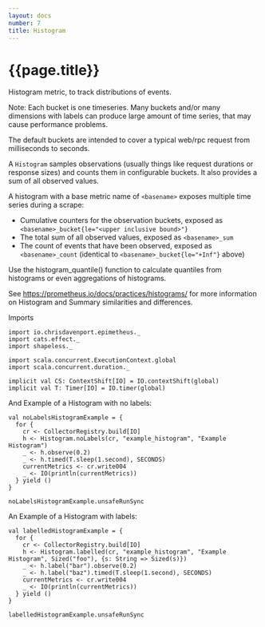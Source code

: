 ```yaml
---
layout: docs
number: 7
title: Histogram
---
```


# {{page.title}}

Histogram metric, to track distributions of events.

Note: Each bucket is one timeseries. Many buckets and/or many dimensions with labels
can produce large amount of time series, that may cause performance problems.

The default buckets are intended to cover a typical web/rpc request from milliseconds to seconds.

A `Histogram` samples observations (usually things like request durations or response sizes) and counts them in configurable buckets. It also provides a sum of all observed values.

A histogram with a base metric name of `<basename>` exposes multiple time series during a scrape:

- Cumulative counters for the observation buckets, exposed as `<basename>_bucket{le="<upper inclusive bound>"}`
- The total sum of all observed values, exposed as `<basename>_sum`
- The count of events that have been observed, exposed as `<basename>_count` (identical to `<basename>_bucket{le="+Inf"}` above)

Use the histogram_quantile() function to calculate quantiles from histograms or even aggregations of histograms.

See https://prometheus.io/docs/practices/histograms/ for more information on Histogram and Summary similarities and differences.

Imports

```tut:silent
import io.chrisdavenport.epimetheus._
import cats.effect._
import shapeless._

import scala.concurrent.ExecutionContext.global
import scala.concurrent.duration._

implicit val CS: ContextShift[IO] = IO.contextShift(global)
implicit val T: Timer[IO] = IO.timer(global)
```

And Example of a Histogram with no labels:

```tut:book
val noLabelsHistogramExample = {
  for {
    cr <- CollectorRegistry.build[IO]
    h <- Histogram.noLabels(cr, "example_histogram", "Example Histogram")
    _ <- h.observe(0.2)
    _ <- h.timed(T.sleep(1.second), SECONDS)
    currentMetrics <- cr.write004
    _ <- IO(println(currentMetrics))
  } yield ()
}

noLabelsHistogramExample.unsafeRunSync
```

An Example of a Histogram with labels:

```tut:book
val labelledHistogramExample = {
  for {
    cr <- CollectorRegistry.build[IO]
    h <- Histogram.labelled(cr, "example_histogram", "Example Histogram", Sized("foo"), {s: String => Sized(s)})
    _ <- h.label("bar").observe(0.2)
    _ <- h.label("baz").timed(T.sleep(1.second), SECONDS)
    currentMetrics <- cr.write004
    _ <- IO(println(currentMetrics))
  } yield ()
}

labelledHistogramExample.unsafeRunSync
```
